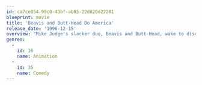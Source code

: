 ```yaml
---
id: ca7ce054-99c0-43bf-ab85-22d820d22281
blueprint: movie
title: 'Beavis and Butt-Head Do America'
release_date: '1996-12-15'
overview: "Mike Judge's slacker duo, Beavis and Butt-Head, wake to discover their TV has been stolen. Their search for a new one takes them on a clueless adventure across America where they manage to accidentally become America's most wanted."
genres:
  -
    id: 16
    name: Animation
  -
    id: 35
    name: Comedy
---
```

